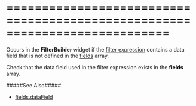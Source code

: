 ===========================================================================
===========================================================================

<!--shortDescription-->
Occurs in the **FilterBuilder** widget if the [filter expression](/Documentation/ApiReference/UI_Widgets/dxFilterBuilder/Configuration/#value) contains a data field that is not defined in the [fields](/Documentation/ApiReference/UI_Widgets/dxFilterBuilder/Configuration/#fields) array.
<!--/shortDescription-->

<!--fullDescription-->
Check that the data field used in the filter expression exists in the **fields** array.

#####See Also#####
- [fields.dataField](/Documentation/ApiReference/UI_Widgets/dxFilterBuilder/Field/#dataField)
<!--/fullDescription-->